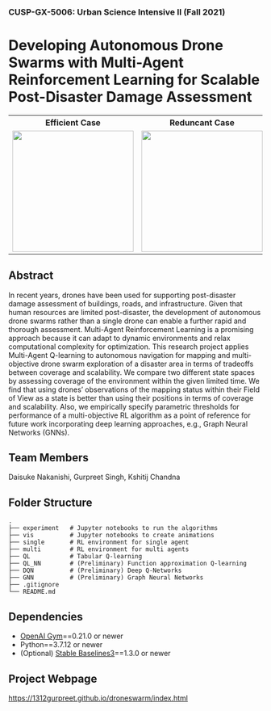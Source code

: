 ### CUSP-GX-5006: Urban Science Intensive II (Fall 2021) 
# Developing Autonomous Drone Swarms with Multi-Agent Reinforcement Learning for Scalable Post-Disaster Damage Assessment
<table align="center">
<tr>
<th>Efficient Case</th>
<th>Reduncant Case</th>
<th>Unsuccessful Case</th>
</tr>
<tr>
<td><img src="https://user-images.githubusercontent.com/47055092/142976224-7ed678fe-4270-4576-ab9a-fb7f0054729e.gif" width="240px"></td>
<td><img src="https://user-images.githubusercontent.com/47055092/142976291-ccb563f6-cf50-456a-ba41-ee71dfb68999.gif" width="240px"></td>
<td><img src="https://user-images.githubusercontent.com/47055092/142979550-21985f8f-a8f6-46c1-9941-604d4953be32.gif" width="240px"></td>
</tr>
</table>

## Abstract
In recent years, drones have been used for supporting post-disaster damage assessment of buildings, roads, and infrastructure. Given that human resources are limited post-disaster, the development of autonomous drone swarms rather than a single drone can enable a further rapid and thorough assessment. Multi-Agent Reinforcement Learning is a promising approach because it can adapt to dynamic environments and relax computational complexity for optimization. This research project applies Multi-Agent Q-learning to autonomous navigation for mapping and multi-objective drone swarm exploration of a disaster area in terms of tradeoffs between coverage and scalability. We compare two different state spaces by assessing coverage of the environment within the given limited time. We find that using drones’ observations of the mapping status within their Field of View as a state is better than using their positions in terms of coverage and scalability. Also, we empirically specify parametric thresholds for performance of a multi-objective RL algorithm as a point of reference for future work incorporating deep learning approaches, e.g., Graph Neural Networks (GNNs).

## Team Members
Daisuke Nakanishi, Gurpreet Singh, Kshitij Chandna 

## Folder Structure
~~~
.
├── experiment   # Jupyter notebooks to run the algorithms
├── vis          # Jupyter notebooks to create animations
├── single       # RL environment for single agent
├── multi        # RL environment for multi agents
├── QL           # Tabular Q-learning
├── QL_NN        # (Preliminary) Function approximation Q-learning
├── DQN          # (Preliminary) Deep Q-Networks
├── GNN          # (Preliminary) Graph Neural Networks
├── .gitignore
└── README.md
~~~

## Dependencies
- [OpenAI Gym](https://github.com/openai/gym)==0.21.0 or newer
- Python==3.7.12 or newer
- (Optional) [Stable Baselines3](https://stable-baselines.readthedocs.io/en/master/index.html#)==1.3.0 or newer

## Project Webpage
https://1312gurpreet.github.io/droneswarm/index.html